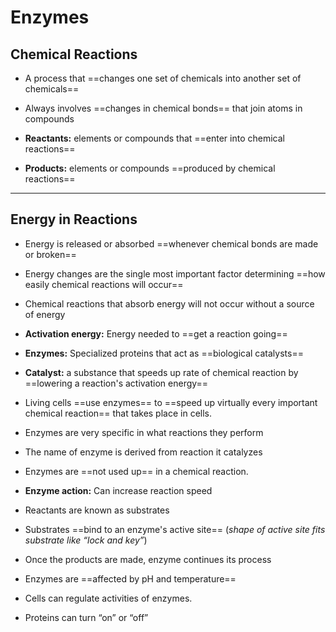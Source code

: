 # Enzymes
## Chemical Reactions
- A process that ==changes one set of chemicals into another set of chemicals==
- Always involves ==changes in chemical bonds== that join atoms in compounds
    
- **Reactants:** elements or compounds that ==enter into chemical reactions==
- **Products:** elements or compounds ==produced by chemical reactions==

---

## Energy in Reactions
- Energy is released or absorbed ==whenever chemical bonds are made or broken==
- Energy changes are the single most important factor determining ==how easily chemical reactions will occur==

- Chemical reactions that absorb energy will not occur without a source of energy

- **Activation energy:** Energy needed to ==get a reaction going==

- **Enzymes:** Specialized proteins that act as ==biological catalysts==

- **Catalyst:** a substance that speeds up rate of chemical reaction by ==lowering a reaction's activation energy==

- Living cells ==use enzymes== to ==speed up virtually every important chemical reaction== that takes place in cells.

- Enzymes are very specific in what reactions they perform

- The name of enzyme is derived from reaction it catalyzes

- Enzymes are ==not used up== in a chemical reaction.

- **Enzyme action:** Can increase reaction speed

- Reactants are known as substrates

- Substrates ==bind to an enzyme's active site== (*shape of active site fits substrate like “lock and key”*)

- Once the products are made, enzyme continues its process

- Enzymes are ==affected by pH and temperature==

- Cells can regulate activities of enzymes.

- Proteins can turn “on” or “off”
